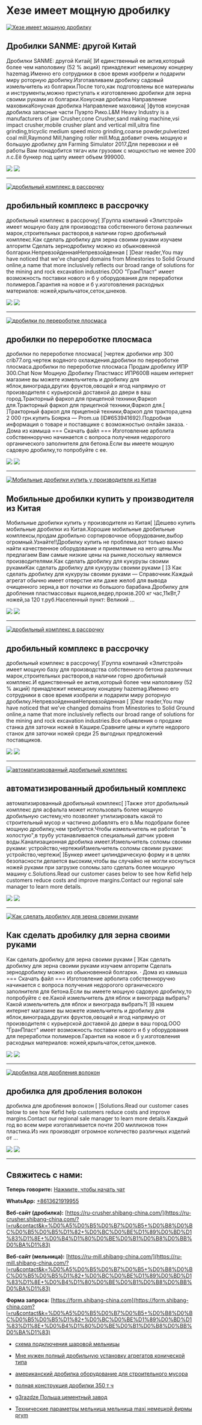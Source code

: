 # Хезе имеет мощную дробилку

<a href="https://swt.shibang-china.com/?l=ru&img&k=%D0%A5%D0%B5%D0%B7%D0%B5+%D0%B8%D0%BC%D0%B5%D0%B5%D1%82+%D0%BC%D0%BE%D1%89%D0%BD%D1%83%D1%8E+%D0%B4%D1%80%D0%BE%D0%B1%D0%B8%D0%BB%D0%BA%D1%83" target="_blank">![Хезе имеет мощную дробилку](http://static.shibang-china.com/all-800x300/1122.jpg)</a>

## Дробилки SANME: другой Китай
Дробилки SANME: другой Китай[ ]И единственный ее актив,который более чем наполовину (52 % акций) принадлежит немецкому концерну hazemag.Именно его сотрудники в свое время изобрели и подарили миру роторную дробилку.Изготавливаем дробилку садовый измельчитель из болгарки.После того,как подготовлены все материалы и инструменты,можно приступать к изготовлению дробилки для зерна своими руками из болгарки.Конусная дробилка Направление маховикаКонусная дробилка Направление маховика[ ]футов конусная дробилка запасные части Пуэрто Рико.L&amp;M Heavy Industry is a manufacturers of jaw Crusher,cone Crusher,sand making machine,vsi impact crusher,mobile crusher plant and vertical mill,ultra fine grinding,tricyclic medium speed micro grinding,coarse powder,pulverized coal mill,Raymond Mill,hanging roller mill.Мод добавит очень мощную и большую дробилку для Farming Simulator 2017.Для перевозки и её работы Вам понадобится тягач или грузовик с мощностью не менее 200 л.с.Её бункер под щепу имеет объем 999000.


<a href="https://whatsapp.shibangsoft.com/WhatsApp.php" target="_blank" title="WhatsApp">![](http://static.shibang-china.com/icon/whatsapp.png)</a> <a href="https://swt.shibang-china.com/?l=ru&icon&k=%D0%A5%D0%B5%D0%B7%D0%B5+%D0%B8%D0%BC%D0%B5%D0%B5%D1%82+%D0%BC%D0%BE%D1%89%D0%BD%D1%83%D1%8E+%D0%B4%D1%80%D0%BE%D0%B1%D0%B8%D0%BB%D0%BA%D1%83" target="_blank">![](http://static.shibang-china.com/icon/chat-ru.png)</a>

---

<a href="https://swt.shibang-china.com/?l=ru&img&k=%D0%A5%D0%B5%D0%B7%D0%B5+%D0%B8%D0%BC%D0%B5%D0%B5%D1%82+%D0%BC%D0%BE%D1%89%D0%BD%D1%83%D1%8E+%D0%B4%D1%80%D0%BE%D0%B1%D0%B8%D0%BB%D0%BA%D1%83" target="_blank">![дробильный комплекс в рассрочку](http://static.shibang-china.com/all-800x300/1481.jpg)</a>

## дробильный комплекс в рассрочку
дробильный комплекс в рассрочку[ ]Группа компаний &#171;Элитстрой&#187; имеет мощную базу для производства собственного бетона различных марок,строительных растворов,в наличии горно дробильный комплекс.Как сделать дробилку для зерна своими руками изучаем алгоритм Сделать зернодробилку можно из обыкновенной болгарки.НепревзойденнаяНепревзойденная [ ]Dear reader,You may have noticed that we’ve changed domains from Minestories to Solid Ground online,a name that more inclusively reflects our broad range of solutions for the mining and rock excavation industries.ООО &quot;ГранПласт&quot; имеет возможность поставки нового и б у оборудования для переработки полимеров.Гарантия на новое и б у.изготовления расходных материалов: ножей,крыльчаток,сеток,шнеков.


<a href="https://whatsapp.shibangsoft.com/WhatsApp.php" target="_blank" title="WhatsApp">![](http://static.shibang-china.com/icon/whatsapp.png)</a> <a href="https://swt.shibang-china.com/?l=ru&icon&k=%D0%A5%D0%B5%D0%B7%D0%B5+%D0%B8%D0%BC%D0%B5%D0%B5%D1%82+%D0%BC%D0%BE%D1%89%D0%BD%D1%83%D1%8E+%D0%B4%D1%80%D0%BE%D0%B1%D0%B8%D0%BB%D0%BA%D1%83" target="_blank">![](http://static.shibang-china.com/icon/chat-ru.png)</a>

---

<a href="https://swt.shibang-china.com/?l=ru&img&k=%D0%A5%D0%B5%D0%B7%D0%B5+%D0%B8%D0%BC%D0%B5%D0%B5%D1%82+%D0%BC%D0%BE%D1%89%D0%BD%D1%83%D1%8E+%D0%B4%D1%80%D0%BE%D0%B1%D0%B8%D0%BB%D0%BA%D1%83" target="_blank">![дробилки по перероботке плосмаса](http://static.shibang-china.com/all-800x300/1145.jpg)</a>

## дробилки по перероботке плосмаса
дробилки по перероботке плосмаса[ ]чертеж дробилки ипр 300 crib77.org.чертеж водяного охлаждения.дробилки по перероботке плосмаса.дробилки по перероботке плосмаса Продам дробилку ИПР 300.Chat Now Мощную Дробилку Пластмасс ИПР600В нашем интернет магазине вы можете измельчитель и дробилку для яблок,винограда,других фруктов,овощей и ягод напрямую от производителя с курьерской доставкой до двери в ваш город.Тракторный фаркоп для прицепной техники,Фаркоп для.Тракторный фаркоп для прицепной техники,Фаркоп для.[ ]Тракторный фаркоп для прицепной техники,Фаркоп для трактора,цена 2 000 грн.купить Боярка — Prom.ua (ID#653941692).Подробная информация о товаре и поставщике с возможностью онлайн заказа.&nbsp;&#0183;&#32;Дома из камыша === Скачать файл === Изготовление арболита собственноручно начинается с вопроса получения недорогого органического заполнителя для бетона.Если вы имеете мощную садовую дробилку,то попробуйте с ее.


<a href="https://whatsapp.shibangsoft.com/WhatsApp.php" target="_blank" title="WhatsApp">![](http://static.shibang-china.com/icon/whatsapp.png)</a> <a href="https://swt.shibang-china.com/?l=ru&icon&k=%D0%A5%D0%B5%D0%B7%D0%B5+%D0%B8%D0%BC%D0%B5%D0%B5%D1%82+%D0%BC%D0%BE%D1%89%D0%BD%D1%83%D1%8E+%D0%B4%D1%80%D0%BE%D0%B1%D0%B8%D0%BB%D0%BA%D1%83" target="_blank">![](http://static.shibang-china.com/icon/chat-ru.png)</a>

---

<a href="https://swt.shibang-china.com/?l=ru&img&k=%D0%A5%D0%B5%D0%B7%D0%B5+%D0%B8%D0%BC%D0%B5%D0%B5%D1%82+%D0%BC%D0%BE%D1%89%D0%BD%D1%83%D1%8E+%D0%B4%D1%80%D0%BE%D0%B1%D0%B8%D0%BB%D0%BA%D1%83" target="_blank">![Мобильные дробилки купить у производителя из Китая](http://static.shibang-china.com/all-800x300/303.jpg)</a>

## Мобильные дробилки купить у производителя из Китая
Мобильные дробилки купить у производителя из Китая[ ]Дешево купить мобильные дробилки из Китая.Хорошие мобильные дробильные комплексы,продам дробильно сортировочное оборудование,выбор огромный.Узнайте!!Дробилку купить не проблема,вот только важно найти качественное оборудование и приемлемые на него цены.Мы предлагаем Вам самые низкие цены на рынке,поскольку являемся производителями.Как сделать дробилку для кукурузы своими рукамиКак сделать дробилку для кукурузы своими руками [ ]3 Как сделать дробилку для кукурузы своими руками — Справочник.Каждый агрегат обычно имеет отверстие или даже желоб для вывода очищенного зерна,а вот початки из большого барабана.Дробилку для дробления пластмассовых ящиков,ведер,произв.200 кг час,11кВт,7 ножей,за 120 т.руб.Населенный пункт: Великий …


<a href="https://whatsapp.shibangsoft.com/WhatsApp.php" target="_blank" title="WhatsApp">![](http://static.shibang-china.com/icon/whatsapp.png)</a> <a href="https://swt.shibang-china.com/?l=ru&icon&k=%D0%A5%D0%B5%D0%B7%D0%B5+%D0%B8%D0%BC%D0%B5%D0%B5%D1%82+%D0%BC%D0%BE%D1%89%D0%BD%D1%83%D1%8E+%D0%B4%D1%80%D0%BE%D0%B1%D0%B8%D0%BB%D0%BA%D1%83" target="_blank">![](http://static.shibang-china.com/icon/chat-ru.png)</a>

---

<a href="https://swt.shibang-china.com/?l=ru&img&k=%D0%A5%D0%B5%D0%B7%D0%B5+%D0%B8%D0%BC%D0%B5%D0%B5%D1%82+%D0%BC%D0%BE%D1%89%D0%BD%D1%83%D1%8E+%D0%B4%D1%80%D0%BE%D0%B1%D0%B8%D0%BB%D0%BA%D1%83" target="_blank">![дробильный комплекс в рассрочку](http://static.shibang-china.com/all-800x300/1492.jpg)</a>

## дробильный комплекс в рассрочку
дробильный комплекс в рассрочку[ ]Группа компаний &#171;Элитстрой&#187; имеет мощную базу для производства собственного бетона различных марок,строительных растворов,в наличии горно дробильный комплекс.И единственный ее актив,который более чем наполовину (52 % акций) принадлежит немецкому концерну hazemag.Именно его сотрудники в свое время изобрели и подарили миру роторную дробилку.НепревзойденнаяНепревзойденная [ ]Dear reader,You may have noticed that we’ve changed domains from Minestories to Solid Ground online,a name that more inclusively reflects our broad range of solutions for the mining and rock excavation industries.Все объявления о продаже станка для заточки ножей в Кашире.Сравните цены и купите недорого станок для заточки ножей среди 25 выгодных предложений поставщиков.


<a href="https://whatsapp.shibangsoft.com/WhatsApp.php" target="_blank" title="WhatsApp">![](http://static.shibang-china.com/icon/whatsapp.png)</a> <a href="https://swt.shibang-china.com/?l=ru&icon&k=%D0%A5%D0%B5%D0%B7%D0%B5+%D0%B8%D0%BC%D0%B5%D0%B5%D1%82+%D0%BC%D0%BE%D1%89%D0%BD%D1%83%D1%8E+%D0%B4%D1%80%D0%BE%D0%B1%D0%B8%D0%BB%D0%BA%D1%83" target="_blank">![](http://static.shibang-china.com/icon/chat-ru.png)</a>

---

<a href="https://swt.shibang-china.com/?l=ru&img&k=%D0%A5%D0%B5%D0%B7%D0%B5+%D0%B8%D0%BC%D0%B5%D0%B5%D1%82+%D0%BC%D0%BE%D1%89%D0%BD%D1%83%D1%8E+%D0%B4%D1%80%D0%BE%D0%B1%D0%B8%D0%BB%D0%BA%D1%83" target="_blank">![автоматизированный дробильный комплекс](http://static.shibang-china.com/all-800x300/660.jpg)</a>

## автоматизированный дробильный комплекс
автоматизированный дробильный комплекс[ ]Также этот дробильный комплекс для асфальта может использовать более мощную дробильную систему,что позволяет утилизировать какой то строительный мусор и частично добавлять его в.Мы подобрали более мощную дробилку,чем требуется.Чтобы измельчитель не работал &quot;в холостую&quot;,в трубу устанавливается специальный датчик уровня воды.Канализационная дробилка имеет.Измельчитель соломы своими руками: устройство,чертежиИзмельчитель соломы своими руками: устройство,чертежи[ ]Бункер имеет цилиндрическую форму и в целях безопасности делается высоким,чтобы вы случайно не могли коснуться ножей руками при загрузке соломы.зато сделать более мощную машину с.Solutions.Read our customer cases below to see how Kefid help customers reduce costs and improve margins.Contact our regional sale manager to learn more details.


<a href="https://whatsapp.shibangsoft.com/WhatsApp.php" target="_blank" title="WhatsApp">![](http://static.shibang-china.com/icon/whatsapp.png)</a> <a href="https://swt.shibang-china.com/?l=ru&icon&k=%D0%A5%D0%B5%D0%B7%D0%B5+%D0%B8%D0%BC%D0%B5%D0%B5%D1%82+%D0%BC%D0%BE%D1%89%D0%BD%D1%83%D1%8E+%D0%B4%D1%80%D0%BE%D0%B1%D0%B8%D0%BB%D0%BA%D1%83" target="_blank">![](http://static.shibang-china.com/icon/chat-ru.png)</a>

---

<a href="https://swt.shibang-china.com/?l=ru&img&k=%D0%A5%D0%B5%D0%B7%D0%B5+%D0%B8%D0%BC%D0%B5%D0%B5%D1%82+%D0%BC%D0%BE%D1%89%D0%BD%D1%83%D1%8E+%D0%B4%D1%80%D0%BE%D0%B1%D0%B8%D0%BB%D0%BA%D1%83" target="_blank">![Как сделать дробилку для зерна своими руками](http://static.shibang-china.com/all-800x300/111.jpg)</a>

## Как сделать дробилку для зерна своими руками
Как сделать дробилку для зерна своими руками [ ]Как сделать дробилку для зерна своими руками изучаем алгоритм Сделать зернодробилку можно из обыкновенной болгарки.&nbsp;&#0183;&#32;Дома из камыша === Скачать файл === Изготовление арболита собственноручно начинается с вопроса получения недорогого органического заполнителя для бетона.Если вы имеете мощную садовую дробилку,то попробуйте с ее.Какой измельчитель для яблок и винограда выбрать?Какой измельчитель для яблок и винограда выбрать?[ ]В нашем интернет магазине вы можете измельчитель и дробилку для яблок,винограда,других фруктов,овощей и ягод напрямую от производителя с курьерской доставкой до двери в ваш город.ООО &quot;ГранПласт&quot; имеет возможность поставки нового и б у оборудования для переработки полимеров.Гарантия на новое и б у.изготовления расходных материалов: ножей,крыльчаток,сеток,шнеков.


<a href="https://whatsapp.shibangsoft.com/WhatsApp.php" target="_blank" title="WhatsApp">![](http://static.shibang-china.com/icon/whatsapp.png)</a> <a href="https://swt.shibang-china.com/?l=ru&icon&k=%D0%A5%D0%B5%D0%B7%D0%B5+%D0%B8%D0%BC%D0%B5%D0%B5%D1%82+%D0%BC%D0%BE%D1%89%D0%BD%D1%83%D1%8E+%D0%B4%D1%80%D0%BE%D0%B1%D0%B8%D0%BB%D0%BA%D1%83" target="_blank">![](http://static.shibang-china.com/icon/chat-ru.png)</a>

---

<a href="https://swt.shibang-china.com/?l=ru&img&k=%D0%A5%D0%B5%D0%B7%D0%B5+%D0%B8%D0%BC%D0%B5%D0%B5%D1%82+%D0%BC%D0%BE%D1%89%D0%BD%D1%83%D1%8E+%D0%B4%D1%80%D0%BE%D0%B1%D0%B8%D0%BB%D0%BA%D1%83" target="_blank">![дробилка для дробления волокон](http://static.shibang-china.com/all-800x300/1031.jpg)</a>

## дробилка для дробления волокон
дробилка для дробления волокон [ ]Solutions.Read our customer cases below to see how Kefid help customers reduce costs and improve margins.Contact our regional sale manager to learn more details.Каждый год во всем мире изготавливается почти 200 миллионов тонн пластика.Из них производят огромное количество различных изделий от …

<a href="https://whatsapp.shibangsoft.com/WhatsApp.php" target="_blank" title="WhatsApp">![](http://static.shibang-china.com/icon/whatsapp.png)</a> <a href="https://swt.shibang-china.com/?l=ru&icon&k=%D0%A5%D0%B5%D0%B7%D0%B5+%D0%B8%D0%BC%D0%B5%D0%B5%D1%82+%D0%BC%D0%BE%D1%89%D0%BD%D1%83%D1%8E+%D0%B4%D1%80%D0%BE%D0%B1%D0%B8%D0%BB%D0%BA%D1%83" target="_blank">![](http://static.shibang-china.com/icon/chat-ru.png)</a>

---
## Свяжитесь с нами:

**Теперь говорите:** [Нажмите, чтобы начать чат](https://swt.shibang-china.com?l=ru&contact&k=%D0%A5%D0%B5%D0%B7%D0%B5+%D0%B8%D0%BC%D0%B5%D0%B5%D1%82+%D0%BC%D0%BE%D1%89%D0%BD%D1%83%D1%8E+%D0%B4%D1%80%D0%BE%D0%B1%D0%B8%D0%BB%D0%BA%D1%83)

**WhatsApp:**  [+8613621919955](https://whatsapp.shibangsoft.com/WhatsApp.php)

**Веб-сайт (дробилка):** [https://ru-crusher.shibang-china.com/](https://ru-crusher.shibang-china.com/?l=ru&contact&k=%D0%A5%D0%B5%D0%B7%D0%B5+%D0%B8%D0%BC%D0%B5%D0%B5%D1%82+%D0%BC%D0%BE%D1%89%D0%BD%D1%83%D1%8E+%D0%B4%D1%80%D0%BE%D0%B1%D0%B8%D0%BB%D0%BA%D1%83)

**Веб-сайт (мельница):** [https://ru-mill.shibang-china.com/](https://ru-mill.shibang-china.com/?l=ru&contact&k=%D0%A5%D0%B5%D0%B7%D0%B5+%D0%B8%D0%BC%D0%B5%D0%B5%D1%82+%D0%BC%D0%BE%D1%89%D0%BD%D1%83%D1%8E+%D0%B4%D1%80%D0%BE%D0%B1%D0%B8%D0%BB%D0%BA%D1%83)

**Форма запроса:** [https://form.shibang-china.com](https://form.shibang-china.com?l=ru&contact&k=%D0%A5%D0%B5%D0%B7%D0%B5+%D0%B8%D0%BC%D0%B5%D0%B5%D1%82+%D0%BC%D0%BE%D1%89%D0%BD%D1%83%D1%8E+%D0%B4%D1%80%D0%BE%D0%B1%D0%B8%D0%BB%D0%BA%D1%83)

* [схема подключения шаровой мельницы](../116/%D1%81%D1%85%D0%B5%D0%BC%D0%B0%20%D0%BF%D0%BE%D0%B4%D0%BA%D0%BB%D1%8E%D1%87%D0%B5%D0%BD%D0%B8%D1%8F%20%D1%88%D0%B0%D1%80%D0%BE%D0%B2%D0%BE%D0%B9%20%D0%BC%D0%B5%D0%BB%D1%8C%D0%BD%D0%B8%D1%86%D1%8B.md)

* [Мне нужен полный дробильную установку агрегатов конической типа](../114/%D0%9C%D0%BD%D0%B5%20%D0%BD%D1%83%D0%B6%D0%B5%D0%BD%20%D0%BF%D0%BE%D0%BB%D0%BD%D1%8B%D0%B9%20%D0%B4%D1%80%D0%BE%D0%B1%D0%B8%D0%BB%D1%8C%D0%BD%D1%83%D1%8E%20%D1%83%D1%81%D1%82%D0%B0%D0%BD%D0%BE%D0%B2%D0%BA%D1%83%20%D0%B0%D0%B3%D1%80%D0%B5%D0%B3%D0%B0%D1%82%D0%BE%D0%B2%20%D0%BA%D0%BE%D0%BD%D0%B8%D1%87%D0%B5%D1%81%D0%BA%D0%BE%D0%B9%20%D1%82%D0%B8%D0%BF%D0%B0.md)

* [американский дробилка оборудование для строительного мусора](../109/%D0%B0%D0%BC%D0%B5%D1%80%D0%B8%D0%BA%D0%B0%D0%BD%D1%81%D0%BA%D0%B8%D0%B9%20%D0%B4%D1%80%D0%BE%D0%B1%D0%B8%D0%BB%D0%BA%D0%B0%20%D0%BE%D0%B1%D0%BE%D1%80%D1%83%D0%B4%D0%BE%D0%B2%D0%B0%D0%BD%D0%B8%D0%B5%20%D0%B4%D0%BB%D1%8F%20%D1%81%D1%82%D1%80%D0%BE%D0%B8%D1%82%D0%B5%D0%BB%D1%8C%D0%BD%D0%BE%D0%B3%D0%BE%20%D0%BC%D1%83%D1%81%D0%BE%D1%80%D0%B0.md)

* [полная конструкция дробилки 350 т  ч](../116/%D0%BF%D0%BE%D0%BB%D0%BD%D0%B0%D1%8F%20%D0%BA%D0%BE%D0%BD%D1%81%D1%82%D1%80%D1%83%D0%BA%D1%86%D0%B8%D1%8F%20%D0%B4%D1%80%D0%BE%D0%B1%D0%B8%D0%BB%D0%BA%D0%B8%20350%20%D1%82%20%20%D1%87.md)

* [g3razdze Польша цементный завод](../116/g3razdze%20%D0%9F%D0%BE%D0%BB%D1%8C%D1%88%D0%B0%20%D1%86%D0%B5%D0%BC%D0%B5%D0%BD%D1%82%D0%BD%D1%8B%D0%B9%20%D0%B7%D0%B0%D0%B2%D0%BE%D0%B4.md)

* [Технические параметры мельница мельница maxi немецкой фирмы prym](../113/%D0%A2%D0%B5%D1%85%D0%BD%D0%B8%D1%87%D0%B5%D1%81%D0%BA%D0%B8%D0%B5%20%D0%BF%D0%B0%D1%80%D0%B0%D0%BC%D0%B5%D1%82%D1%80%D1%8B%20%D0%BC%D0%B5%D0%BB%D1%8C%D0%BD%D0%B8%D1%86%D0%B0%20%D0%BC%D0%B5%D0%BB%D1%8C%D0%BD%D0%B8%D1%86%D0%B0%20maxi%20%D0%BD%D0%B5%D0%BC%D0%B5%D1%86%D0%BA%D0%BE%D0%B9%20%D1%84%D0%B8%D1%80%D0%BC%D1%8B%20prym.md)
